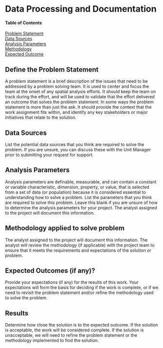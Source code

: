 # Data Processing and Documentation  
  
#### Table of Contents  
[Problem Statement](#problem-statement)   
[Data Sources](#data-sources)  
[Analysis Parameters](#analysis-parameters)  
[Methodology](#methodology)   
[Expected Outcome](#outcome)  

 
## Define the Problem Statement

A problem statement is a brief description of the issues that need to be addressed by a problem solving team. It is used to center and focus the team at the onset of any spatial analysis efforts. It should keep the team on track during the effort, and will be used to validate that the effort delivered an outcome that solves the problem statement. In some ways the problem statement is more than just the ask. It should provide the context that the work assignment fits within, and identify any key stakeholders or major initiatives that relate to the solution.

## Data Sources

List the potential data sources that you think are required to solve the problem. If you are unsure, you can discuss these with the Unit Manager prior to submitting your request for support.

## Analysis Parameters

Analysis parameters are definable, measurable, and can contain a constant or variable characteristic, dimension, property, or value, that is selected from a set of data (or population) because it is considered essential to understanding how to solve a problem. List the parameters that you think are required to solve this problem. Leave this blank if you are unsure of how to determine the analysis parameters for your project. The analyst assigned to the project will document this information.

## Methodology applied to solve problem

The analyst assigned to the project will document this information. The analyst will review the methodology (if applicable) with the project team to ensure that it meets the requirements and expectations of the solution or problem.

## Expected Outcomes (if any)?

Provide your expectations (if any) for the results of this work. Your expectations will form the basis for deciding if the work is complete, or if we need to revisit the problem statement and/or refine the methodology used to solve the problem.

## Results

Determine how close the solution is to the expected outcome. If the solution is acceptable, the work will be considered complete. If the solution is unacceptable, we will need to refine the problem statement or the methodology implemented to find the solution.

